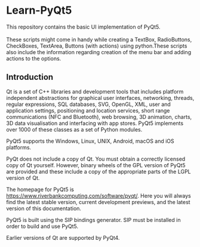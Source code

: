 # Learn-PyQt5
This repository contains the basic UI implementation of PyQt5. <br><br>
These scripts might come in handy while creating a TextBox, RadioButtons, CheckBoxes, TextArea, Buttons (with actions) 
using python.These scripts also include the information regarding creation of the menu bar and adding actions to the options.

## Introduction

Qt is a set of C++ libraries and development tools that includes platform independent abstractions for graphical user interfaces, networking, threads, regular expressions, SQL databases, SVG, OpenGL, XML, user and application settings, positioning and location services, short range communications (NFC and Bluetooth), web browsing, 3D animation, charts, 3D data visualisation and interfacing with app stores. PyQt5 implements over 1000 of these classes as a set of Python modules.

PyQt5 supports the Windows, Linux, UNIX, Android, macOS and iOS platforms.

PyQt does not include a copy of Qt. You must obtain a correctly licensed copy of Qt yourself. However, binary wheels of the GPL version of PyQt5 are provided and these include a copy of the appropriate parts of the LGPL version of Qt.

The homepage for PyQt5 is https://www.riverbankcomputing.com/software/pyqt/. Here you will always find the latest stable version, current development previews, and the latest version of this documentation.

PyQt5 is built using the SIP bindings generator. SIP must be installed in order to build and use PyQt5.

Earlier versions of Qt are supported by PyQt4.
